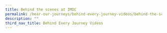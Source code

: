 ```yaml
---
title: Behind the scenes at IMDC
permalink: /hear-our-journeys/behind-every-journey-videos/behind-the-scenes-at-imdc/
description: ""
third_nav_title: Behind Every Journey Videos
---
```

